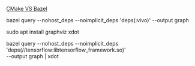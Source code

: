 [CMake VS Bazel](https://github.com/PaddlePaddle/Paddle/issues/932)

bazel query --nohost_deps --noimplicit_deps 'deps(:vivo)' --output graph

sudo apt install graphviz xdot

bazel query --nohost_deps --noimplicit_deps \
'deps(//tensorflow:libtensorflow_framework.so)' \
--output graph | xdot